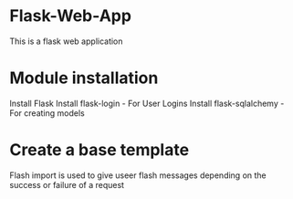 # Flask-Web-App
This is a flask web application

# Module installation
Install Flask
Install flask-login - For User Logins
Install flask-sqlalchemy - For creating models


# Create a base template

Flash import is used to give useer flash messages depending on the success or failure of a request
